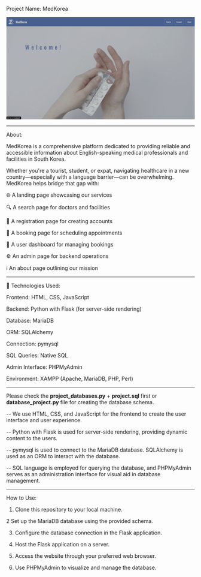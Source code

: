 Project Name: MedKorea

![MedKorea Screenshot](project.gif)

---

About:

MedKorea is a comprehensive platform dedicated to providing reliable and accessible information about English-speaking medical professionals and facilities in South Korea.

Whether you're a tourist, student, or expat, navigating healthcare in a new country—especially with a language barrier—can be overwhelming. MedKorea helps bridge that gap with:

🌐 A landing page showcasing our services

🔍 A search page for doctors and facilities

📝 A registration page for creating accounts

📅 A booking page for scheduling appointments

👤 A user dashboard for managing bookings

⚙️ An admin page for backend operations

ℹ️ An about page outlining our mission

---

🔧 Technologies Used:

Frontend: HTML, CSS, JavaScript

Backend: Python with Flask (for server-side rendering)

Database: MariaDB

ORM: SQLAlchemy

Connection: pymysql

SQL Queries: Native SQL

Admin Interface: PHPMyAdmin

Environment: XAMPP (Apache, MariaDB, PHP, Perl)

---

Please check the **project_databases.py** + **project.sql** first or **database_project.py** file for creating the database schema.

-- We use HTML, CSS, and JavaScript for the frontend to create the user interface and user experience. 

-- Python with Flask is used for server-side rendering, providing dynamic content to the users. 

-- pymysql is used to connect to the MariaDB database. SQLAlchemy is used as an ORM to interact with the database. 

-- SQL language is employed for querying the database, and PHPMyAdmin serves as an administration interface for visual aid in database management.

---

How to Use:

1) Clone this repository to your local machine.

2 Set up the MariaDB database using the provided schema.

3) Configure the database connection in the Flask application.

4) Host the Flask application on a server.

5) Access the website through your preferred web browser.

6) Use PHPMyAdmin to visualize and manage the database.
